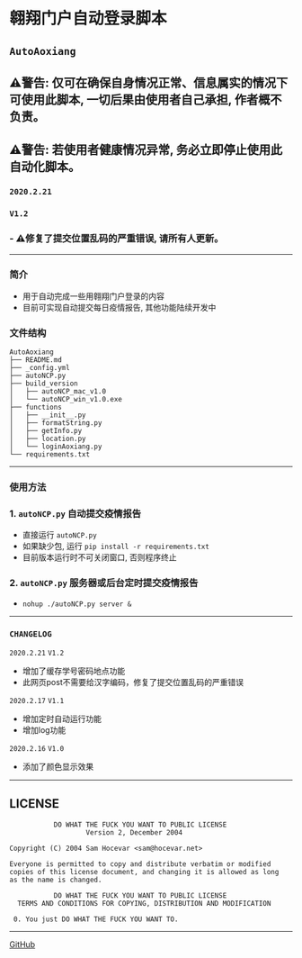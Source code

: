 # 翱翔门户自动登录脚本
## `AutoAoxiang`
## ⚠️警告: 仅可在确保自身情况正常、信息属实的情况下可使用此脚本, 一切后果由使用者自己承担, 作者概不负责。
## ⚠️警告: 若使用者健康情况异常, 务必立即停止使用此自动化脚本。

### `2020.2.21`
### `V1.2`
### - ⚠️修复了提交位置乱码的严重错误, 请所有人更新。

---
### 简介
- 用于自动完成一些用翱翔门户登录的内容
- 目前可实现自动提交每日疫情报告, 其他功能陆续开发中

### 文件结构

```
AutoAoxiang
├── README.md
├── _config.yml
├── autoNCP.py
├── build_version
│   ├── autoNCP_mac_v1.0
│   └── autoNCP_win_v1.0.exe
├── functions
│   ├── __init__.py
│   ├── formatString.py
│   ├── getInfo.py
│   ├── location.py
│   └── loginAoxiang.py
└── requirements.txt
```

---

### 使用方法
### 1. `autoNCP.py` 自动提交疫情报告 
- 直接运行 `autoNCP.py`
- 如果缺少包, 运行 `pip install -r requirements.txt`
- 目前版本运行时不可关闭窗口, 否则程序终止  


### 2. `autoNCP.py` 服务器或后台定时提交疫情报告  
- `nohup ./autoNCP.py server &`  


---
### `CHANGELOG`
`2020.2.21`
`V1.2`
- 增加了缓存学号密码地点功能
- 此网页post不需要给汉字编码，修复了提交位置乱码的严重错误

`2020.2.17`
`V1.1`
- 增加定时自动运行功能
- 增加log功能

`2020.2.16`
`V1.0`
- 添加了颜色显示效果

---
## LICENSE
```
           DO WHAT THE FUCK YOU WANT TO PUBLIC LICENSE
                   Version 2, December 2004

Copyright (C) 2004 Sam Hocevar <sam@hocevar.net>

Everyone is permitted to copy and distribute verbatim or modified
copies of this license document, and changing it is allowed as long
as the name is changed.

           DO WHAT THE FUCK YOU WANT TO PUBLIC LICENSE
  TERMS AND CONDITIONS FOR COPYING, DISTRIBUTION AND MODIFICATION

 0. You just DO WHAT THE FUCK YOU WANT TO.
```

---
[GitHub](https://github.com/Steve-Xyh/AutoAoxiang)